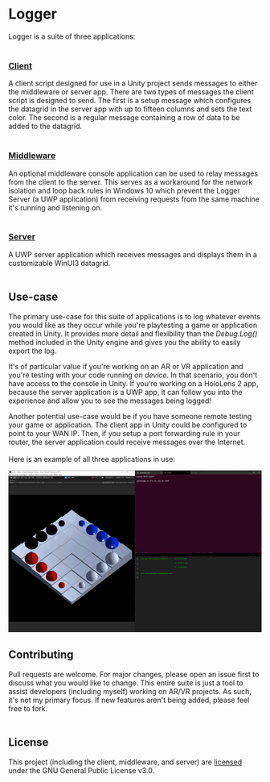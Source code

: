 # Logger
Logger is a suite of three applications:
<br />
<br />

### [Client](https://github.com/torynfarr/logger/tree/master/client)
A client script designed for use in a Unity project sends messages to either the middleware or server app. There are two types of messages the client script is designed to send. The first is a setup message which configures the datagrid in the server app with up to fifteen columns and sets the text color. The second is a regular message containing a row of data to be added to the datagrid.
<br />
<br />

### [Middleware](https://github.com/torynfarr/logger/tree/master/middleware)
An optional middleware console application can be used to relay messages from the client to the server. This serves as a workaround for the network isolation and loop back rules in Windows 10 which prevent the Logger Server (a UWP application) from receiving requests from the same machine it's running and listening on.
<br />
<br />

### [Server](https://github.com/torynfarr/logger/tree/master/server)
A UWP server application which receives messages and displays them in a customizable WinUI3 datagrid.
<br />
<br />

## Use-case
The primary use-case for this suite of applications is to log whatever events you would like as they occur while you're playtesting a game or application created in Unity. It provides more detail and flexibility than the *Debug.Log()* method included in the Unity engine and gives you the ability to easily export the log.

It's of particular value if you're working on an AR or VR application and you're testing with your code running *on device.* In that scenario, you don't have access to the console in Unity. If you're working on a HoloLens 2 app, because the server application is a UWP app, it can follow you into the experience and allow you to see the messages being logged!

Another potential use-case would be if you have someone remote testing your game or application. The client app in Unity could be configured to point to your WAN IP. Then, if you setup a port forwarding rule in your router, the server application could receive messages over the Internet.
<br />
<br />
Here is an example of all three applications in use:

<img src="https://github.com/torynfarr/logger/blob/master/docs/images/client-middleware-server.gif" width="800">

## Contributing
Pull requests are welcome. For major changes, please open an issue first to discuss what you would like to change. This entire suite is just a tool to assist developers (including myself) working on AR/VR projects. As such, it's not my primary focus. If new features aren't being added, please feel free to fork.
<br />
<br />

## License
This project (including the client, middleware, and server) are [licensed](https://github.com/torynfarr/logger/blob/master/LICENSE) under the GNU General Public License v3.0.
<br />
<br />